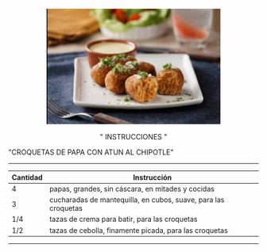 <p align="center">
<img src="CROQUETAS.JPG" width="350">
</p>
<p align="center"> " INSTRUCCIONES " </p>
  
<p aling="center"> "CROQUETAS DE PAPA CON ATUN AL CHIPOTLE" </p>

--------------------------------------------------------------------------  
| Cantidad| Instrucción                                                   |
| --------| --------------------------------------------------------------|
|  4      | papas, grandes, sin cáscara, en mitades y cocidas             |
|  3      | cucharadas de mantequilla, en cubos, suave, para las croquetas|
|  1/4    | tazas de crema para batir, para las croquetas                 |
|  1/2    | tazas de cebolla, finamente picada, para las croquetas        |
--------------------------------------------------------------------------

